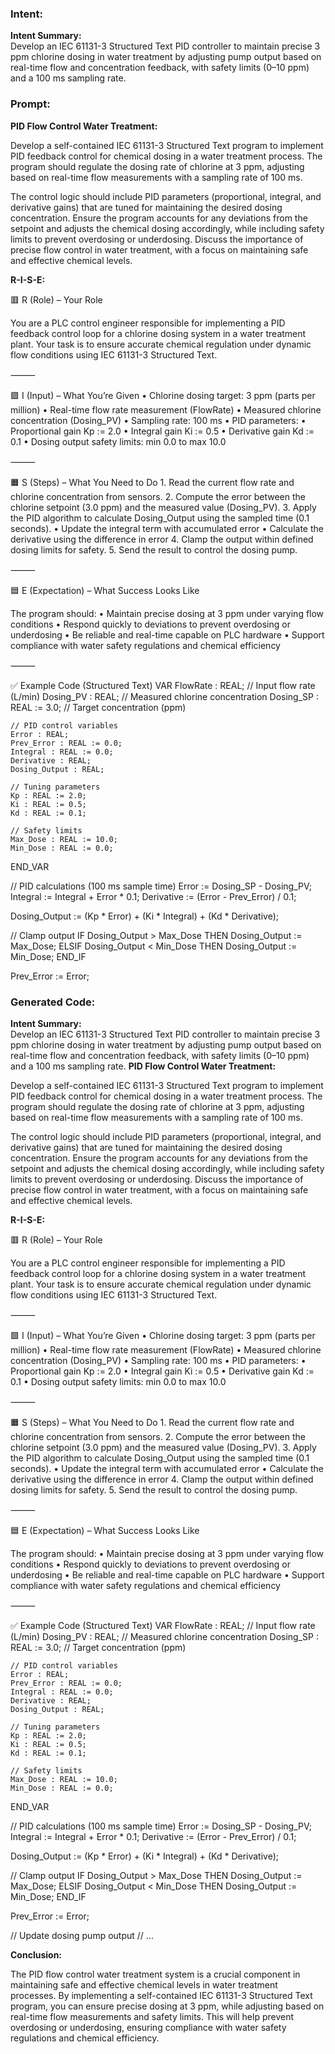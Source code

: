 ### Intent:
**Intent Summary:**  
Develop an IEC 61131-3 Structured Text PID controller to maintain precise 3 ppm chlorine dosing in water treatment by adjusting pump output based on real-time flow and concentration feedback, with safety limits (0–10 ppm) and a 100 ms sampling rate.

### Prompt:
**PID Flow Control Water Treatment:**

Develop a self-contained IEC 61131-3 Structured Text program to implement PID feedback control for chemical dosing in a water treatment process. The program should regulate the dosing rate of chlorine at 3 ppm, adjusting based on real-time flow measurements with a sampling rate of 100 ms.

The control logic should include PID parameters (proportional, integral, and derivative gains) that are tuned for maintaining the desired dosing concentration. Ensure the program accounts for any deviations from the setpoint and adjusts the chemical dosing accordingly, while including safety limits to prevent overdosing or underdosing. Discuss the importance of precise flow control in water treatment, with a focus on maintaining safe and effective chemical levels.

**R-I-S-E:**

🟥 R (Role) – Your Role

You are a PLC control engineer responsible for implementing a PID feedback control loop for a chlorine dosing system in a water treatment plant. Your task is to ensure accurate chemical regulation under dynamic flow conditions using IEC 61131-3 Structured Text.

⸻

🟩 I (Input) – What You’re Given
	•	Chlorine dosing target: 3 ppm (parts per million)
	•	Real-time flow rate measurement (FlowRate)
	•	Measured chlorine concentration (Dosing_PV)
	•	Sampling rate: 100 ms
	•	PID parameters:
	•	Proportional gain Kp := 2.0
	•	Integral gain Ki := 0.5
	•	Derivative gain Kd := 0.1
	•	Dosing output safety limits: min 0.0 to max 10.0

⸻

🟧 S (Steps) – What You Need to Do
	1.	Read the current flow rate and chlorine concentration from sensors.
	2.	Compute the error between the chlorine setpoint (3.0 ppm) and the measured value (Dosing_PV).
	3.	Apply the PID algorithm to calculate Dosing_Output using the sampled time (0.1 seconds).
	•	Update the integral term with accumulated error
	•	Calculate the derivative using the difference in error
	4.	Clamp the output within defined dosing limits for safety.
	5.	Send the result to control the dosing pump.

⸻

🟦 E (Expectation) – What Success Looks Like

The program should:
	•	Maintain precise dosing at 3 ppm under varying flow conditions
	•	Respond quickly to deviations to prevent overdosing or underdosing
	•	Be reliable and real-time capable on PLC hardware
	•	Support compliance with water safety regulations and chemical efficiency

⸻

✅ Example Code (Structured Text)
VAR
    FlowRate : REAL;                    // Input flow rate (L/min)
    Dosing_PV : REAL;                   // Measured chlorine concentration
    Dosing_SP : REAL := 3.0;            // Target concentration (ppm)

    // PID control variables
    Error : REAL;
    Prev_Error : REAL := 0.0;
    Integral : REAL := 0.0;
    Derivative : REAL;
    Dosing_Output : REAL;

    // Tuning parameters
    Kp : REAL := 2.0;
    Ki : REAL := 0.5;
    Kd : REAL := 0.1;

    // Safety limits
    Max_Dose : REAL := 10.0;
    Min_Dose : REAL := 0.0;
END_VAR

// PID calculations (100 ms sample time)
Error := Dosing_SP - Dosing_PV;
Integral := Integral + Error * 0.1;
Derivative := (Error - Prev_Error) / 0.1;

Dosing_Output := (Kp * Error) + (Ki * Integral) + (Kd * Derivative);

// Clamp output
IF Dosing_Output > Max_Dose THEN
    Dosing_Output := Max_Dose;
ELSIF Dosing_Output < Min_Dose THEN
    Dosing_Output := Min_Dose;
END_IF

Prev_Error := Error;

### Generated Code:
**Intent Summary:**  
Develop an IEC 61131-3 Structured Text PID controller to maintain precise 3 ppm chlorine dosing in water treatment by adjusting pump output based on real-time flow and concentration feedback, with safety limits (0–10 ppm) and a 100 ms sampling rate.
**PID Flow Control Water Treatment:**

Develop a self-contained IEC 61131-3 Structured Text program to implement PID feedback control for chemical dosing in a water treatment process. The program should regulate the dosing rate of chlorine at 3 ppm, adjusting based on real-time flow measurements with a sampling rate of 100 ms.

The control logic should include PID parameters (proportional, integral, and derivative gains) that are tuned for maintaining the desired dosing concentration. Ensure the program accounts for any deviations from the setpoint and adjusts the chemical dosing accordingly, while including safety limits to prevent overdosing or underdosing. Discuss the importance of precise flow control in water treatment, with a focus on maintaining safe and effective chemical levels.

**R-I-S-E:**

🟥 R (Role) – Your Role

You are a PLC control engineer responsible for implementing a PID feedback control loop for a chlorine dosing system in a water treatment plant. Your task is to ensure accurate chemical regulation under dynamic flow conditions using IEC 61131-3 Structured Text.

⸻

🟩 I (Input) – What You’re Given
	•	Chlorine dosing target: 3 ppm (parts per million)
	•	Real-time flow rate measurement (FlowRate)
	•	Measured chlorine concentration (Dosing_PV)
	•	Sampling rate: 100 ms
	•	PID parameters:
	•	Proportional gain Kp := 2.0
	•	Integral gain Ki := 0.5
	•	Derivative gain Kd := 0.1
	•	Dosing output safety limits: min 0.0 to max 10.0

⸻

🟧 S (Steps) – What You Need to Do
	1.	Read the current flow rate and chlorine concentration from sensors.
	2.	Compute the error between the chlorine setpoint (3.0 ppm) and the measured value (Dosing_PV).
	3.	Apply the PID algorithm to calculate Dosing_Output using the sampled time (0.1 seconds).
	•	Update the integral term with accumulated error
	•	Calculate the derivative using the difference in error
	4.	Clamp the output within defined dosing limits for safety.
	5.	Send the result to control the dosing pump.

⸻

🟦 E (Expectation) – What Success Looks Like

The program should:
	•	Maintain precise dosing at 3 ppm under varying flow conditions
	•	Respond quickly to deviations to prevent overdosing or underdosing
	•	Be reliable and real-time capable on PLC hardware
	•	Support compliance with water safety regulations and chemical efficiency

⸻

✅ Example Code (Structured Text)
VAR
    FlowRate : REAL;                    // Input flow rate (L/min)
    Dosing_PV : REAL;                   // Measured chlorine concentration
    Dosing_SP : REAL := 3.0;            // Target concentration (ppm)

    // PID control variables
    Error : REAL;
    Prev_Error : REAL := 0.0;
    Integral : REAL := 0.0;
    Derivative : REAL;
    Dosing_Output : REAL;

    // Tuning parameters
    Kp : REAL := 2.0;
    Ki : REAL := 0.5;
    Kd : REAL := 0.1;

    // Safety limits
    Max_Dose : REAL := 10.0;
    Min_Dose : REAL := 0.0;
END_VAR

// PID calculations (100 ms sample time)
Error := Dosing_SP - Dosing_PV;
Integral := Integral + Error * 0.1;
Derivative := (Error - Prev_Error) / 0.1;

Dosing_Output := (Kp * Error) + (Ki * Integral) + (Kd * Derivative);

// Clamp output
IF Dosing_Output > Max_Dose THEN
    Dosing_Output := Max_Dose;
ELSIF Dosing_Output < Min_Dose THEN
    Dosing_Output := Min_Dose;
END_IF

Prev_Error := Error;

// Update dosing pump output
// ...

**Conclusion:**

The PID flow control water treatment system is a crucial component in maintaining safe and effective chemical levels in water treatment processes. By implementing a self-contained IEC 61131-3 Structured Text program, you can ensure precise dosing at 3 ppm, while adjusting based on real-time flow measurements and safety limits. This will help prevent overdosing or underdosing, ensuring compliance with water safety regulations and chemical efficiency.
